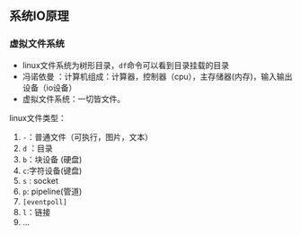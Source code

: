 ## 系统IO原理  
### 虚拟文件系统
* linux文件系统为树形目录，`df`命令可以看到目录挂载的目录
* 冯诺依曼 ：计算机组成：计算器，控制器（cpu），主存储器(内存)，输入输出设备（io设备）
* 虚拟文件系统：一切皆文件。  

linux文件类型：
1. `-`：普通文件（可执行，图片，文本）
2. `d` ：目录
3. `b`：块设备  (硬盘)
4. `c`:字符设备(键盘)
5. `s` : socket
6. `p`: pipeline(管道)
7. `[eventpoll]`
8. `l`：链接
9. ...    

